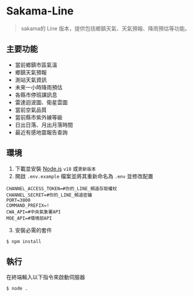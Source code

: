 # Sakama-Line
> sakama的 Line 版本，提供包括鄉鎮天氣、天氣預報、降雨預估等功能。
## 主要功能
 - 當前鄉鎮市區氣溫
 - 鄉鎮天氣預報
 - 測站天氣資訊
 - 未來一小時降雨預估
 - 各縣市停班課訊息
 - 雷達迴波圖、衛星雲圖
 - 當前空氣品質
 - 當前縣市紫外線等級
 - 日出日落、月出月落時間
 - 最近有感地震報告查詢

## 環境
1. 下載並安裝 [Node.js](https://nodejs.org/en) `v18` 或`更新版本`
2. 開啟 `.env.example` 檔案並將其重新命名為 `.env` 並修改配置
```env
CHANNEL_ACCESS_TOKEN=#你的_LINE_頻道存取權杖
CHANNEL_SECRET=#你的_LINE_頻道密鑰
PORT=3000
COMMAND_PREFIX=!
CWA_API=#中央氣象署API
MOE_API=#環境部API
```
3. 安裝必需的套件
```sh
$ npm install
```

## 執行
在終端輸入以下指令來啟動伺服器
```sh
$ node .
```
